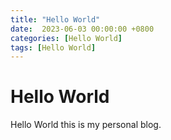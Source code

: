 ```yaml
---
title: "Hello World"
date:  2023-06-03 00:00:00 +0800
categories: [Hello World]
tags: [Hello World]
---
```


#   Hello World

 Hello World this is my personal blog.